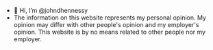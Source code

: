 - 👋 Hi, I’m @johndhennessy
- The information on this website represents my personal opinion. My opinion may differ with other people's opinion and my employer's opinion. This website is by no means related to other people nor my employer.

<!---
johndhennessy/johndhennessy is a ✨ special ✨ repository because its `README.md` (this file) appears on your GitHub profile.
You can click the Preview link to take a look at your changes.
--->
